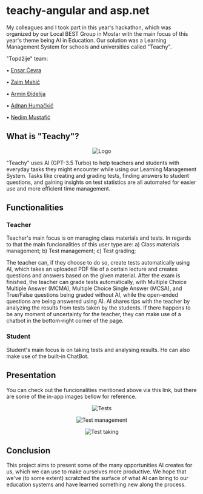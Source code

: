 # teachy-angular and asp.net
My colleagues and I took part in this year's hackathon, which was organized by our Local BEST Group in Mostar with the main focus of this year's theme being AI in Education. Our solution was a Learning Management System for schools and universities called "Teachy".

"Topdžije" team:

  • [Ensar Čevra](https://github.com/EnsarCevra)
  
  • [Zaim Mehić](https://github.com/zmehic)
  
  • [Armin Đidelija](https://github.com/ArminDjidelija)
  
  • [Adnan Humačkić](https://github.com/AdnanHumackic)
  
  • [Nedim Mustafić](https://github.com/nddim)

## What is "Teachy"?

<p align="center">
  <img src="https://github.com/zmehic/teachy-angular-asp.net/assets/60481114/202ef656-f8ef-4d6f-bc80-e72d84c797aa" alt="Logo">
</p>

"Teachy" uses AI (GPT-3.5 Turbo) to help teachers and students with everyday tasks they might encounter while using our Learning Management System. Tasks like creating and grading tests, finding answers to student questions, and gaining insights on test statistics are all automated for easier use and more efficient time management.

## Functionalities

### Teacher
Teacher's main focus is on managing class materials and tests. In regards to that the main funcionalities of this user type are:
  a) Class materials management;
  b) Test management;
  c) Test grading;

The teacher can, if they choose to do so, create tests automatically using AI, which takes an uploaded PDF file of a certain lecture and creates questions and answers based on the given material. After the exam is finished, the teacher can grade tests automatically, with Multiple Choice Multiple Answer (MCMA), Multiple Choice Single Answer (MCSA), and True/False questions being graded without AI, while the open-ended questions are being answered using AI. AI shares tips with the teacher by analyzing the results from tests taken by the students. If there happens to be any moment of uncertainty for the teacher, they can make use of a chatbot in the bottom-right corner of the page.

### Student
Student's main focus is on taking tests and analysing results. He can also make use of the built-in ChatBot.

## Presentation
You can check out the funcionalities mentioned above via this link, but there are some of the in-app images bellow for reference.

<p align="center">
  <img src="https://github.com/zmehic/teachy-angular-asp.net/assets/60481114/8fca36ba-cd4a-44b6-91d9-84973e62c084" alt="Tests">
</p>

<p align="center">
  <img src="https://github.com/zmehic/teachy-angular-asp.net/assets/60481114/b79e0f04-fd7e-4602-ae8f-e11c51d30804" alt="Test management">
</p>

<p align="center">
  <img src="https://github.com/zmehic/teachy-angular-asp.net/assets/60481114/531ab320-296e-4daf-b9d5-e5a0de0f10c6" alt="Test taking">
</p>

## Conclusion
This project aims to present some of the many opportunities AI creates for us, which we can use to make ourselves more productive. We hope that we've (to some extent) scratched the surface of what AI can bring to our education systems and have learned something new along the process.

